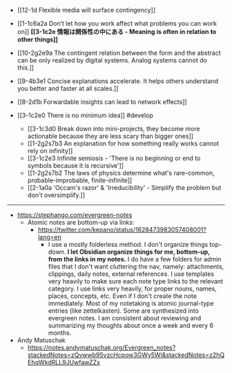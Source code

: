 - [[12-1d Flexible media will surface contingency]]
- [[1-1c6a2a Don’t let how you work affect what problems you can work on]]
**[[3-1c2e 情報は関係性の中にある - Meaning is often in relation to other things]]**
- [[10-2g2e9a The contingent relation between the form and the abstract can be only realized by digital systems. Analog systems cannot do this.]]
- [[9-4b3e1 Concise explanations accelerate. It helps others understand you better and faster at all scales.]]
- [[8-2d1b Forwardable insights can lead to network effects]]

- [[3-1c2e0 There is no minimum idea]] #develop
	- [[3-1c3d0 Break down into mini-projects, they become more actionable because they are less scary than bigger ones]]
	- [[1-2g2s7b3 An explanation for how something really works cannot rely on infinity]]
	- [[3-1c2e3 Infinite semiosis - 'There is no beginning or end to symbols because it is recursive']]
	- [[1-2g2s7b2 The laws of physics determine what's rare-common, probable-improbable, finite-infinite]]
	- [[2-1a0a 'Occam's razor' & 'Irreducibility' - Simplify the problem but don't oversimplify.]]

---

- https://stephango.com/evergreen-notes
	- Atomic notes are bottom-up via links:
		- https://twitter.com/kepano/status/1628473983057408001?lang=en
			- I use a mostly folderless method. I don't organize things top-down. **I let Obsidian organize things for me, bottom-up, from the links in my notes.** I do have a few folders for admin files that I don't want cluttering the nav, namely: attachments, clippings, daily notes, external references. I use templates very heavily to make sure each note type links to the relevant category. I use links very heavily, for proper nouns, names, places, concepts, etc. Even if I don't create the note immediately. Most of my notetaking is atomic journal-type entries (like zettelkasten). Some are synthesized into evergreen notes. I am consistent about reviewing and summarizing my thoughts about once a week and every 6 months.
- Andy Matuschak
	- https://notes.andymatuschak.org/Evergreen_notes?stackedNotes=zQvwwb95vzcHcpow3GWy5Wi&stackedNotes=z2hQEhqWkdRLL9JUwfawZZx
